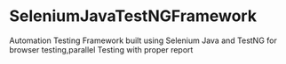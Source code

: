 # SeleniumJavaTestNGFramework
Automation Testing Framework built using Selenium Java and TestNG  for browser testing,parallel Testing with proper report
